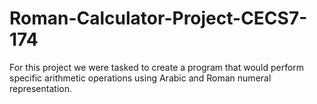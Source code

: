 # Roman-Calculator-Project-CECS7-174
For this project we were tasked to create a program that would perform specific arithmetic operations using Arabic and Roman numeral representation. 
